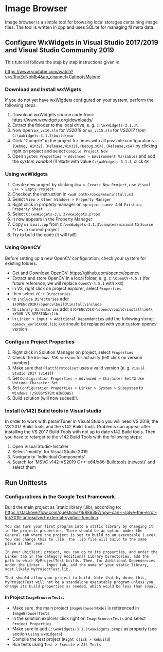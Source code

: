 # Image Browser

Image browser is a simple tool for browsing local storages containing image files.
The tool is written in cpp and uses SQLite for managing fil meta data.

## Configure WxWidgets in Visual Studio 2017/2019 and Visual Studio Community 2019

This tutorial follows the step by step instructions given in:

https://www.youtube.com/watch?v=sRhoZcNpMb4&ab_channel=CahootsMalone

### Download and Install wxWigets

If you do not yet have wxWigdets configured on your system, perform the following steps:

1. Download wxWidgets source code from: https://www.wxwidgets.org/downloads/
1. Extract the foloder to the local drive, e. g. `C:\wxWidgets-3.1.3\`
1. Now open `wx_vc16.sln` for *VS2019* or `wx_vc15.sln` for *VS2017* from `C:\wxWidgets-3.1.3\build\msw`
1. Click "Compile" in the project for times with all possible configurations `(Debug, Win32),(Release,Win32),(Debug,x64),(Release,x64)` by clicking right on project and select `Compile Project Now`
1. Open `System Properties > Advanced > Environment Variables` and add the *system variabel* (!) `WXWIN` with value `C:\wxWidgets-3.1.3`, click `OK`

### Using wxWidgets

1. Create new project by clicking `New > Create New Project`, use `Visual C++ > Empty Project`
1. Checkout the instruction in `<wxW path>/docs/msw/install.md`
1. Select `View > Other Windows > Property Manager`
1. Right click in property manager on `<project_name> Add Existing Property Sheet ...`
1. Select `C:\wxWidgets-3.1.3\wxwidgets.props`
1. It now appears in the Property Manager
1. Copy `minimal.cpp` from `C:\wxWidgets-3.1.3\samples\minimal` to `Source Files` in current project
1. Try to build the code (it will fail!)


### Using OpenCV

Before setting up a new OpenCV configuration, check your system for existing folders.

- Get and Download OpenCV: https://github.com/opencv/opencv
- Extract and store OpenCV in a local folder, e. g. `C:\OpenCV-4.5.1` (for future reference, we will replace `OpenCV-4.5.1` with `XXX`) 
- in VS, right click on project explorer, select `Properties`
- then select `VC++ Directories`
- to `Include Directories` add: `$(OPENCVDIR)\opencv\build\install\include`
- to `Library Directories` add: `$(OPENCVDIR)\opencv\build\install\x64\<YOUR_VS_VERSION>\lib`
- in `Linker > Input > Additional Dependencies` add the following string: `opencv_worldXXXd.lib`; `XXX` should be replaced with your custom opencv version

### Configure Project Properties

1. Right click in Solution Manager on project, select `Properties`
2. Check the `Windows SDK version` for actuality (left click on version number)
3. Make sure that `Plattformtoolset` uses a valid version (e. g. `Visual Studio 2017 (v141)`)
4. Set `Configuration Properties > Advanced > Character Set` to `Use Unicode Character Set`
5. Set `Configuration Properties > Linker > System > Subsystem` to `Windows (/SUBSYSTEM:WINDOWS)`
6. Build solution (will now suceed!).

### Install (v142) Build tools in Visual studio

In order to work with paramTuner in Visual Studio you will need VS 2019, the VS 2017 Build Tools and the v142 Build Tools. Problems can appear after installing the VS 2017 Build Tools with not up to date v142 Build tools. Then you have to retarget to the v142 Build Tools with the following steps:

1. Open Visual Studio-Installer
1. Select 'modify' for Visual Studio 2019
1. Navigate to 'Individual Components'
1. Search for 'MSVC v142-VS2019 C++-x64/x86-Buildtools (newest)' and select them

## Run Unittests

### Configurations in the Google Test Framework

Build the main project as `static library (.lib), according to: https://stackoverflow.com/questions/19886397/how-can-i-solve-the-error-lnk2019-unresolved-external-symbol-function

```
You can turn your first program into a static library by changing it in the projects properties. There should be an option under the General tab where the project is set to build to an executable (.exe). You can change this to .lib. The .lib file will build to the same place as the .exe.

In your UnitTest1 project, you can go to its properties, and under the Linker tab in the category Additional Library Directories, add the path to which MyProjectTest builds. Then, for Additional Dependencies under the Linker - Input tab, add the name of your static library, most likely MyProjectTest.lib.

That should allow your project to build. Note that by doing this, MyProjectTest will not be a standalone executable program unless you change its build properties as needed, which would be less than ideal.
```

#### In Project `ImageBrowserTests`:

* Make sure, the main project `ImageBrowserModel` is referenced in `ImageBrowserTests`
* In the solution explorer click right on `ImageBrowserTests` and select `Project Properties`
* Make sure to add `C:\wxWidgets-3.1.3\wxwidgets.props` as property (see section `Using wxWidgets`)
* Compile the test project (`Right click > Rebuild`)
* Run tests using `Test > Execute > All Tests`
